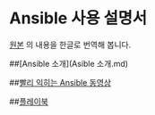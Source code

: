 # Ansible 사용 설명서

[원본](http://docs.ansible.com/ansible/index.html) 의 내용을 한글로 번역해 봅니다.

##[Ansible 소개](Asible 소개.md)

##[빨리 익히는 Ansible 동영상](https://www.ansible.com/quick-start-video)

##[플레이북](플레이북.md)

